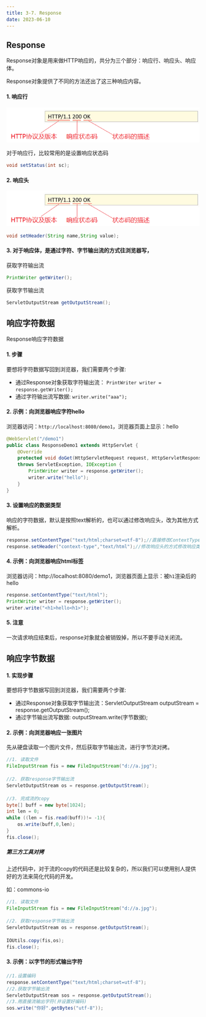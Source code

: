 ```yaml
---
title: 3-7. Response
date: 2023-06-10
---
```

## Response
Response对象是用来做HTTP响应的，共分为三个部分：响应行、响应头、响应体。

Response对象提供了不同的方法还出了这三种响应内容。

#### 1. 响应行
![3-7-1](/img/java/javaweb/3-7-1.jpg)

对于响应行，比较常用的是设置响应状态码
```java
void setStatus(int sc);
```

#### 2. 响应头
![3-7-1](/img/java/javaweb/3-7-1.jpg)

```java
void setHeader(String name,String value);
```

#### 3. 对于响应体，是通过字符、字节输出流的方式往浏览器写，
获取字符输出流
```java
PrintWriter getWriter();
```
获取字节输出流
```java
ServletOutputStream getOutputStream();
```

## 响应字符数据
Response响应字符数据

#### 1. 步骤
要想将字符数据写回到浏览器，我们需要两个步骤:
- 通过Response对象获取字符输出流： `PrintWriter writer = response.getWriter();`
- 通过字符输出流写数据: `writer.write("aaa");`

#### 2. 示例：向浏览器响应字符hello
浏览器访问：`http://localhost:8080/demo1`，浏览器页面上显示：hello
```java
@WebServlet("/demo1")
public class ResponseDemo1 extends HttpServlet {
    @Override
    protected void doGet(HttpServletRequest request, HttpServletResponse response)
    throws ServletException, IOException {
        PrintWriter writer = response.getWriter();
        writer.write("hello");
    }
}
```
#### 3. 设置响应的数据类型
响应的字符数据，默认是按照text解析的，也可以通过修改响应头，改为其他方式解析。
```java
response.setContentType("text/html;charset=utf-8");//直接修改ContextType
response.setHeader("context-type","text/html");//修改响应头的方式修改响应类型
```
#### 4. 示例：向浏览器响应html标签
浏览器访问：http://localhost:8080/demo1，浏览器页面上显示：被`h1`渲染后的hello
```java
response.setContentType("text/html");
PrintWriter writer = response.getWriter();
writer.write("<h1>hello<h1>");
```
#### 5. 注意
一次请求响应结束后，response对象就会被销毁掉，所以不要手动关闭流。

## 响应字节数据
#### 1. 实现步骤
要想将字节数据写回到浏览器，我们需要两个步骤:
- 通过Response对象获取字节输出流：ServletOutputStream outputStream = response.getOutputStream();
- 通过字节输出流写数据: outputStream.write(字节数据);

#### 2. 示例：向浏览器响应一张图片
先从硬盘读取一个图片文件，然后获取字节输出流，进行字节流对拷。
```java
//1. 读取文件
FileInputStream fis = new FileInputStream("d://a.jpg");

//2. 获取response字节输出流
ServletOutputStream os = response.getOutputStream();

//3. 完成流的copy
byte[] buff = new byte[1024];
int len = 0;
while ((len = fis.read(buff))!= -1){
    os.write(buff,0,len);
}
fis.close();
```
##### 第三方工具对拷
上述代码中，对于流的copy的代码还是比较复杂的，所以我们可以使用别人提供好的方法来简化代码的开发。

如：commons-io
```java
//1. 读取文件
FileInputStream fis = new FileInputStream("d://a.jpg");

//2. 获取response字节输出流
ServletOutputStream os = response.getOutputStream();

IOUtils.copy(fis,os);
fis.close();
```

#### 3. 示例：以字节的形式输出字符
```java
//1.设置编码
response.setContentType("text/html;charset=utf-8");
//2.获取字节输出流
ServletOutputStream sos = response.getOutputStream();
//3.用直接流输出字符(并设置好编码)
sos.write("你好".getBytes("utf-8"));
```

